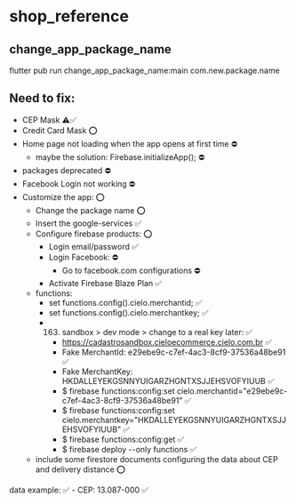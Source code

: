 # shop_reference

## change_app_package_name
flutter pub run change_app_package_name:main com.new.package.name

## Need to fix:
- CEP Mask ⚠️✅
- Credit Card Mask ⭕
- Home page not loading when the app opens at first time ⛔
    - maybe the solution: Firebase.initializeApp(); ⛔
- packages deprecated ⛔
- Facebook Login not working ⛔
- Customize the app: ⭕
    - Change the package name ⭕
    - Insert the google-services ✅
    - Configure firebase products: ⭕
        - Login email/password ✅
        - Login Facebook: ⛔
            - Go to facebook.com configurations ⛔
        - Activate Firebase Blaze Plan ✅
    - functions:
        - set functions.config().cielo.merchantid; ✅
        - set functions.config().cielo.merchantkey; ✅
        - 163. sandbox > dev mode > change to a real key later: ✅
            - https://cadastrosandbox.cieloecommerce.cielo.com.br ✅
            - Fake MerchantId: e29ebe9c-c7ef-4ac3-8cf9-37536a48be91 ✅
            - Fake MerchantKey: HKDALLEYEKGSNNYUIGARZHGNTXSJJEHSVOFYIUUB ✅
            - $ firebase functions:config:set cielo.merchantid="e29ebe9c-c7ef-4ac3-8cf9-37536a48be91" ✅
            - $ firebase functions:config:set cielo.merchantkey="HKDALLEYEKGSNNYUIGARZHGNTXSJJEHSVOFYIUUB" ✅
            - $ firebase functions:config:get ✅
            - $ firebase deploy --only functions ✅
    - include some firestore documents configuring the data about CEP and delivery distance ⭕

data example: ✅
    - CEP: 13.087-000 ✅